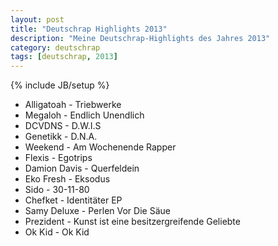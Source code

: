 ```yaml
---
layout: post
title: "Deutschrap Highlights 2013"
description: "Meine Deutschrap-Highlights des Jahres 2013"
category: deutschrap
tags: [deutschrap, 2013]
---
```

{% include JB/setup %}

* Alligatoah - Triebwerke
* Megaloh - Endlich Unendlich
* DCVDNS - D.W.I.S
* Genetikk - D.N.A.
* Weekend - Am Wochenende Rapper
* Flexis - Egotrips
* Damion Davis - Querfeldein
* Eko Fresh - Eksodus
* Sido - 30-11-80
* Chefket - Identitäter EP
* Samy Deluxe - Perlen Vor Die Säue
* Prezident - Kunst ist eine besitzergreifende Geliebte
* Ok Kid - Ok Kid
